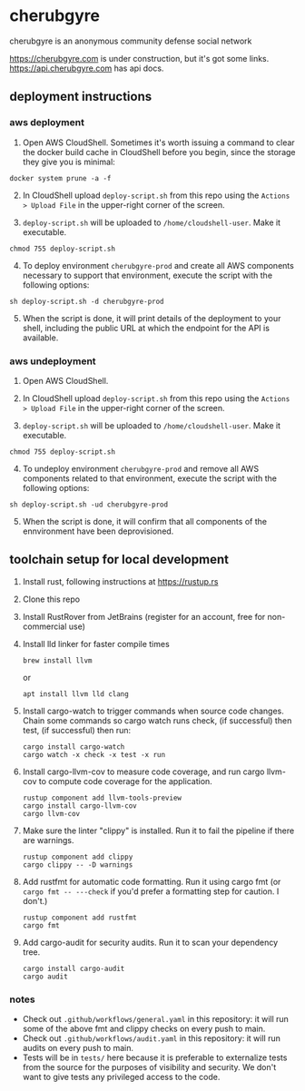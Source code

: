 # cherubgyre
cherubgyre is an anonymous community defense social network

https://cherubgyre.com is under construction, but it's got some links.
https://api.cherubgyre.com has api docs.

## deployment instructions

### aws deployment

1. Open AWS CloudShell. Sometimes it's worth issuing a command to clear the docker build cache in CloudShell before you begin, since the storage they give you is minimal:
```
docker system prune -a -f
```

2. In CloudShell upload `deploy-script.sh` from this repo using the `Actions > Upload File` in the upper-right corner of the screen.

3. `deploy-script.sh` will be uploaded to `/home/cloudshell-user`. Make it executable.
```
chmod 755 deploy-script.sh
```

4. To deploy environment `cherubgyre-prod` and create all AWS components necessary to support that environment, execute the script with the following options:
```
sh deploy-script.sh -d cherubgyre-prod
```

5. When the script is done, it will print details of the deployment to your shell, including the public URL at which the endpoint for the API is available.

### aws undeployment
1. Open AWS CloudShell.

2. In CloudShell upload `deploy-script.sh` from this repo using the `Actions > Upload File` in the upper-right corner of the screen.

3. `deploy-script.sh` will be uploaded to `/home/cloudshell-user`. Make it executable.
```
chmod 755 deploy-script.sh
```

4. To undeploy environment `cherubgyre-prod` and remove all AWS components related to that environment, execute the script with the following options:
```
sh deploy-script.sh -ud cherubgyre-prod
```

5. When the script is done, it will confirm that all components of the ennvironment have been deprovisioned.


## toolchain setup for local development
1. Install rust, following instructions at https://rustup.rs
2. Clone this repo
3. Install RustRover from JetBrains (register for an account, free for non-commercial use)
4. Install lld linker for faster compile times
    ```
    brew install llvm
    ```
    or
    ```
    apt install llvm lld clang
    ```
    
5. Install cargo-watch to trigger commands when source code changes. Chain some commands so cargo watch runs check, (if successful) then test, (if successful) then run:
    ```
    cargo install cargo-watch
    cargo watch -x check -x test -x run
    ```
    
6. Install cargo-llvm-cov to measure code coverage, and run cargo llvm-cov to compute code coverage for the application.
   ```
   rustup component add llvm-tools-preview
   cargo install cargo-llvm-cov
   cargo llvm-cov
   ```
   
7. Make sure the linter "clippy" is installed. Run it to fail the pipeline if there are warnings.
   ```
   rustup component add clippy
   cargo clippy -- -D warnings
   ```
   
8. Add rustfmt for automatic code formatting. Run it using cargo fmt (or `cargo fmt -- ---check` if you'd prefer a formatting step for caution. I don't.)
   ```
   rustup component add rustfmt
   cargo fmt
   ```
   
9. Add cargo-audit for security audits. Run it to scan your dependency tree.
   ```
   cargo install cargo-audit
   cargo audit
   ```

### notes
- Check out `.github/workflows/general.yaml` in this repository: it will run some of the above fmt and clippy checks on every push to main.
- Check out `.github/workflows/audit.yaml` in this repository: it will run audits on every push to main.
- Tests will be in `tests/` here because it is preferable to externalize tests from the source for the purposes of visibility and security. We don't want to give tests any privileged access to the code.
